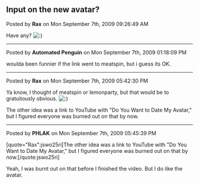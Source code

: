 ## Input on the new avatar?
Posted by **Rax** on Mon September 7th, 2009 09:26:49 AM

Have any? <!-- s:) --><img src="{SMILIES_PATH}/icon_e_smile.gif" alt=":)" title="Smile" /><!-- s:) -->

--------------------------------------------------------------------------------

Posted by **Automated Penguin** on Mon September 7th, 2009 01:18:09 PM

woulda been funnier if the link went to meatspin, but i guess its OK.

--------------------------------------------------------------------------------

Posted by **Rax** on Mon September 7th, 2009 05:42:30 PM

Ya know, I thought of meatspin or lemonparty, but that would be to gratuitously obvious. <!-- s:) --><img src="{SMILIES_PATH}/icon_e_smile.gif" alt=":)" title="Smile" /><!-- s:) -->

The other idea was a link to YouTube with "Do You Want to Date My Avatar," but I figured everyone was burned out on that by now.

--------------------------------------------------------------------------------

Posted by **PHLAK** on Mon September 7th, 2009 05:45:39 PM

[quote="Rax":jswo25ri]The other idea was a link to YouTube with "Do You Want to Date My Avatar," but I figured everyone was burned out on that by now.[/quote:jswo25ri]

Yeah, I was burnt out on that before I finished the video.  But I do like the avatar.
